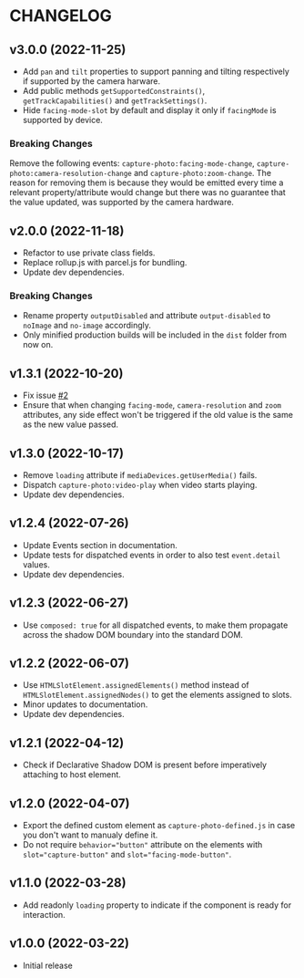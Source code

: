 # CHANGELOG

## v3.0.0 (2022-11-25)

- Add `pan` and `tilt` properties to support panning and tilting respectively if supported by the camera harware.
- Add public methods `getSupportedConstraints()`, `getTrackCapabilities()` and `getTrackSettings()`.
- Hide `facing-mode-slot` by default and display it only if `facingMode` is supported by device.

### Breaking Changes

Remove the following events: `capture-photo:facing-mode-change`, `capture-photo:camera-resolution-change` and `capture-photo:zoom-change`. The reason for removing them is because they would be emitted every time a relevant property/attribute would change but there was no guarantee that the value updated, was supported by the camera hardware.

## v2.0.0 (2022-11-18)

- Refactor to use private class fields.
- Replace rollup.js with parcel.js for bundling.
- Update dev dependencies.

### Breaking Changes

- Rename property `outputDisabled` and attribute `output-disabled` to `noImage` and `no-image` accordingly.
- Only minified production builds will be included in the `dist` folder from now on.

## v1.3.1 (2022-10-20)

- Fix issue [#2](https://github.com/georapbox/capture-photo-element/issues/2)
- Ensure that when changing `facing-mode`, `camera-resolution` and `zoom` attributes, any side effect won't be triggered if the old value is the same as the new value passed.

## v1.3.0 (2022-10-17)

- Remove `loading` attribute if `mediaDevices.getUserMedia()` fails.
- Dispatch `capture-photo:video-play` when video starts playing.
- Update dev dependencies.

## v1.2.4 (2022-07-26)

- Update Events section in documentation.
- Update tests for dispatched events in order to also test `event.detail` values.
- Update dev dependencies.

## v1.2.3 (2022-06-27)

- Use `composed: true` for all dispatched events, to make them propagate across the shadow DOM boundary into the standard DOM.

## v1.2.2 (2022-06-07)

- Use `HTMLSlotElement.assignedElements()` method instead of `HTMLSlotElement.assignedNodes()` to get the elements assigned to slots.
- Minor updates to documentation.
- Update dev dependencies.


## v1.2.1 (2022-04-12)

- Check if Declarative Shadow DOM is present before imperatively attaching to host element.

## v1.2.0 (2022-04-07)

- Export the defined custom element as `capture-photo-defined.js` in case you don't want to manualy define it.
- Do not require `behavior="button"` attribute on the elements with `slot="capture-button"` and `slot="facing-mode-button"`.

## v1.1.0 (2022-03-28)

- Add readonly `loading` property to indicate if the component is ready for interaction.

## v1.0.0 (2022-03-22)

- Initial release
